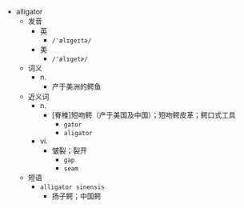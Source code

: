 - alligator
  - 发音
    - 英
      - `/'ælɪgeɪtə/`
    - 美
      - `/'ælɪɡetɚ/`
  - 词义
    - n.
      - 产于美洲的鳄鱼
  - 近义词
    - n.
      - [脊椎]短吻鳄（产于美国及中国）；短吻鳄皮革；鳄口式工具
        - `gator`
        - `aligator`
    - vi.
      - 皱裂；裂开
        - `gap`
        - `seam`
  - 短语
    - `alligator sinensis`
      - 扬子鳄；中国鳄 
